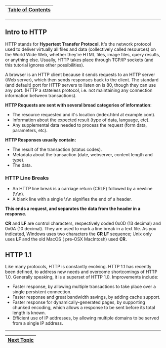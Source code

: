 |[Table of Contents](/00-Table-of-Contents.md)|
|---|

---

## Intro to HTTP

HTTP stands for **Hypertext Transfer Protocol**. It's the network protocol used to deliver virtually all files and data \(collectively called resources\) on the World Wide Web, whether they're HTML files, image files, query results, or anything else. Usually, HTTP takes place through TCP/IP sockets \(and this tutorial ignores other possibilities\).

A browser is an HTTP client because it sends requests to an HTTP server \(Web server\), which then sends responses back to the client. The standard \(and default\) port for HTTP servers to listen on is 80, though they can use any port.  \(HTTP a stateless protocol, i.e. not maintaining any connection information between transactions\).

**HTTP Requests are sent with several broad categories of information:**

* The resource requested and it's location \(index.html at example.com\).
* Information about the expected result \(type of data, language, etc\).
* Any supplemental data needed to process the request \(form data, parameters, etc\).

**HTTP Responses usually contain:**

* The result of the transaction \(status codes\).
* Metadata about the transaction \(date, webserver, content length and type\).
* The data.

### HTTP Line Breaks

* An HTTP line break is a carriage return \(CRLF\) followed by a newline \(\r\n\).
* A blank line with a single \r\n signifies the end of a header.

**This ends a request, and separates the data from the header in a response.**

**CR** and **LF** are control characters, respectively coded 0x0D \(13 decimal\) and 0x0A \(10 decimal\). They are used to mark a line break in a text file. As you indicated, Windows uses two characters the **CR LF** sequence; Unix only uses **LF** and the old MacOS \( pre-OSX MacIntosh\) used **CR.**

## HTTP 1.1

Like many protocols, HTTP is constantly evolving. HTTP 1.1 has recently been defined, to address new needs and overcome shortcomings of HTTP 1.0. Generally speaking, it is a superset of HTTP 1.0. Improvements include:

* Faster response, by allowing multiple transactions to take place over a single persistent connection.
* Faster response and great bandwidth savings, by adding cache support.
* Faster response for dynamically-generated pages, by supporting chunked encoding, which allows a response to be sent before its total length is known.
* Efficient use of IP addresses, by allowing multiple domains to be served from a single IP address.


---

|[Next Topic](/07-osi-layer-7/http-requests.md)|
|---|
